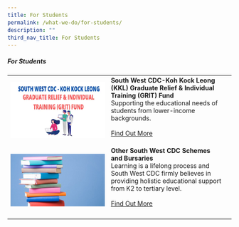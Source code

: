 ```yaml
---
title: For Students
permalink: /what-we-do/for-students/
description: ""
third_nav_title: For Students
---
```

##### For Students



| ||  |
| -------- | -------- | -------- |
| ![](/images/What%20We%20Do/For%20Student/grit1.png)   |   **South West CDC-Koh Kock Leong (KKL) Graduate Relief & Individual Training (GRIT) Fund**<br> Supporting the educational needs of students from lower-income backgrounds. <br><br> [Find Out More](/what-we-do/for-students/gritfund)<br><br>|      |
| ![](/images/What%20We%20Do/For%20Student/For%20Student%20-%20P2.jpg)|**Other South West CDC Schemes and Bursaries**<br> Learning is a lifelong process and South West CDC firmly believes in providing holistic educational support from K2 to tertiary level.<br><br> [Find Out More](/what-we-do/for-students/otherschemesandbursaries) <br><br>|      |
||
